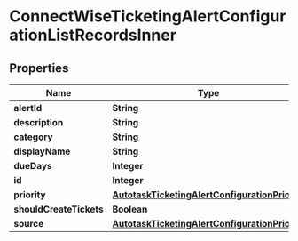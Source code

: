 

# ConnectWiseTicketingAlertConfigurationListRecordsInner


## Properties

| Name | Type | Description | Notes |
|------------ | ------------- | ------------- | -------------|
|**alertId** | **String** |  |  [optional] |
|**description** | **String** |  |  [optional] |
|**category** | **String** |  |  [optional] |
|**displayName** | **String** |  |  [optional] |
|**dueDays** | **Integer** |  |  [optional] |
|**id** | **Integer** |  |  [optional] |
|**priority** | [**AutotaskTicketingAlertConfigurationPriority**](AutotaskTicketingAlertConfigurationPriority.md) |  |  [optional] |
|**shouldCreateTickets** | **Boolean** |  |  |
|**source** | [**AutotaskTicketingAlertConfigurationPriority**](AutotaskTicketingAlertConfigurationPriority.md) |  |  [optional] |



